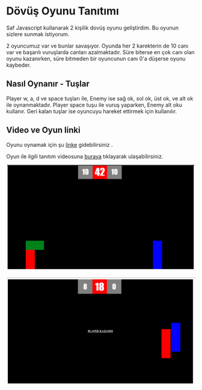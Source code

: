 
# Dövüş Oyunu Tanıtımı

Saf Javascript kullanarak 2 kişilik dovüş oyunu geliştirdim. Bu oyunun sizlere sunmak istiyorum.

2 oyuncumuz var ve bunlar savaşıyor. Oyunda her 2 karekterin de 10 canı var ve başarılı vuruşlarda canları azalmaktadır. Süre biterse en çok canı olan oyunu kazanırken, süre bitmeden bir oyuncunun canı 0'a düşerse oyunu kaybeder.



## Nasıl Oynanır - Tuşlar 
Player w, a, d ve space tuşları ile, Enemy ise sağ ok, sol ok, üst ok, ve alt ok ile oynanmaktadır. Player space tuşu ile vuruş yaparken, Enemy alt oku kullanır. Geri kalan tuşlar ise oyuncuyu hareket ettirmek için kullanılır.

## Video ve Oyun linki
Oyunu oynamak için şu [linke](http://fightgamejavascript.eu5.org/) gidebilirsiniz .  


Oyun ile ilgili tanıtım videosuna [buraya](https://www.youtube.com/watch?v=UA0XSlRFKEE&ab_channel=EmirhanSesig%C3%BCr) tıklayarak ulaşabilirsiniz.




![game-1](https://raw.githubusercontent.com/emirhansesigur/Fight-Game-Javascript/main/images/e1.PNG?token=GHSAT0AAAAAABY6PZQB77EWGFDBWHWQ4CS4ZDCMETQ)

![game-2](https://raw.githubusercontent.com/emirhansesigur/Fight-Game-Javascript/main/images/e2.PNG?token=GHSAT0AAAAAABY6PZQBNZDNB6XJQVSC5MSIZDCME7Q)

